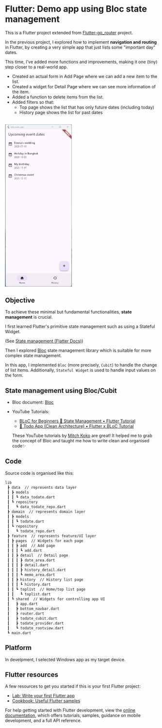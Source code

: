 # Flutter: Demo app using Bloc state management

This is a Flutter project extended from [Flutter-go_router](https://github.com/ChiekoN/Flutter-go_router) project.

In the previous project, I explored how to implement **navigation and routing** in Flutter, by creating a very simple app that just lists some "important day" dates.

This time, I've added more functions and improvements, making it one (tiny) step closer to a real-world app. 
 - Created an actual form in Add Page where we can add a new item to the list.
 - Created a widget for Detail Page where we can see more information of the item.
 - Added a function to delete items from the list.
 - Added filters so that:
   - Top page shows the list that has only future dates (including today)
   - History page shows the list for past dates

<br/>


<img src="README_resources/demo.gif" width="220">

## Objective

To achieve these minimal but fundamental functionalities, **state management** is crucial. 

I first learned Flutter's primitive state management such as using a Stateful Widget. 

(See [State management (Flatter Docs)](https://docs.flutter.dev/get-started/fundamentals/state-management))

Then I explored [Bloc](https://bloclibrary.dev/) state management library which is suitable for more complex state management.

In this app, I implemented `Bloc` (more precisely, `Cubit`) to handle the change of list items. Additionally, `Stateful Widget` is used to handle input values on the form.


## State management using Bloc/Cubit

- Bloc document: [Bloc](ttps://bloclibrary.dev/)

- YouTube Tutorials:
  - [BLoC for Beginners 📱 State Management • Flutter Tutorial](https://youtu.be/rF6eq1oru-Y?si=2E24NUCJKqnNU90d)
  - [📱 Todo App (Clean Architecture) • Flutter x BLoC Tutorial](https://youtu.be/brDKUf1yV6c?si=o19q0ab0la-8lwrZ)

  These YouTube tutorials by [Mitch Koko](https://www.youtube.com/@createdbykoko) are great! It helped me to grab the concept of Bloc and taught me how to write clean and organised code✨


## Code

Source code is organised like this:

```
lib
 ┣ data  // represents data layer
 ┃ ┣ models
 ┃ ┃ ┗ data_todate.dart
 ┃ ┗ repository
 ┃   ┗ data_todate_repo.dart
 ┣ domain  // represents domain layer
 ┃ ┣ models
 ┃ ┃ ┗ todate.dart
 ┃ ┗ repository
 ┃   ┗ todate_repo.dart
 ┣ feature  // represents feature/UI layer
 ┃ ┣ pages  // Widgets for each page
 ┃ ┃ ┣ add  // Add page
 ┃ ┃ ┃ ┗ add.dart
 ┃ ┃ ┣ detail  // Detail page 
 ┃ ┃ ┃ ┣ date_area.dart
 ┃ ┃ ┃ ┣ detail.dart
 ┃ ┃ ┃ ┣ history_detail.dart
 ┃ ┃ ┃ ┗ memo_area.dart
 ┃ ┃ ┣ history  // History list page
 ┃ ┃ ┃ ┗ history.dart
 ┃ ┃ ┗ toplist  // Home/top list page
 ┃ ┃   ┗ toplist.dart
 ┃ ┗ shared  // Widgets for controlling app UI
 ┃   ┣ app.dart
 ┃   ┣ bottom_navbar.dart
 ┃   ┣ router.dart
 ┃   ┣ todate_cubit.dart
 ┃   ┣ todate_provider.dart
 ┃   ┗ todate_rootview.dart
 ┗ main.dart
```

## Platform

In develpment, I selected Windows app as my target device.

## Flutter resources

A few resources to get you started if this is your first Flutter project:

- [Lab: Write your first Flutter app](https://docs.flutter.dev/get-started/codelab)
- [Cookbook: Useful Flutter samples](https://docs.flutter.dev/cookbook)

For help getting started with Flutter development, view the
[online documentation](https://docs.flutter.dev/), which offers tutorials,
samples, guidance on mobile development, and a full API reference.
